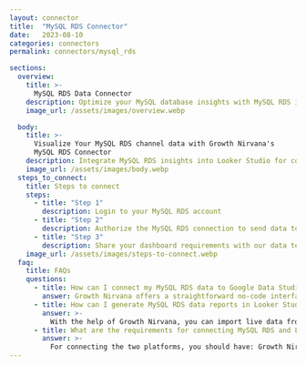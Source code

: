 ```yaml
---
layout: connector
title:  "MySQL RDS Connector"
date:   2023-08-10
categories: connectors
permalink: connectors/mysql_rds

sections:
  overview:
    title: >-
      MySQL RDS Data Connector
    description: Optimize your MySQL database insights with MySQL RDS integration. Seamlessly merge MySQL database data from RDS with Looker Studio's analytical capabilities, unlocking insights that drive database performance, optimization strategies, and operational excellence.
    image_url: /assets/images/overview.webp

  body:
    title: >-
      Visualize Your MySQL RDS channel data with Growth Nirvana's
      MySQL RDS Connector
    description: Integrate MySQL RDS insights into Looker Studio for comprehensive database analytics that guide your database management strategies.
    image_url: /assets/images/body.webp
  steps_to_connect:
    title: Steps to connect
    steps:
      - title: "Step 1"
        description: Login to your MySQL RDS account
      - title: "Step 2"
        description: Authorize the MySQL RDS connection to send data to Growth Nirvana
      - title: "Step 3"
        description: Share your dashboard requirements with our data team. We will build the report for you.
    image_url: /assets/images/steps-to-connect.webp
  faq:
    title: FAQs
    questions:
      - title: How can I connect my MySQL RDS data to Google Data Studio/Looker Studio?
        answer: Growth Nirvana offers a straightforward no-code interface to connect to MySQL RDS data sources.
      - title: How can I generate MySQL RDS data reports in Looker Studio?
        answer: >-
          With the help of Growth Nirvana, you can import live data from MySQL RDS into Looker Studio. These data can be viewed in charts, tables, and dashboards to generate branded reports that can be shared instantly.
      - title: What are the requirements for connecting MySQL RDS and Looker Studio?
        answer: >-
          For connecting the two platforms, you should have: Growth Nirvana Account and MySQL RDS Ads Account
---
```

